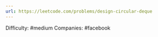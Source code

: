 ```yaml
---
url: https://leetcode.com/problems/design-circular-deque
---
```


Difficulty: #medium
Companies: #facebook